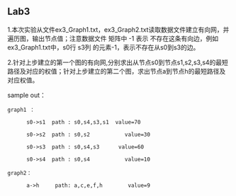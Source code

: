 ## Lab3


1.本次实验从文件ex3_Graph1.txt，ex3_Graph2.txt读取数据文件建立有向网，并遍历图，输出节点值；注意数据文件 矩阵中 -1 表示 不存在这条有向边，例如ex3_Graph1.txt中，s0行 s3列 的元素-1，表示不存在从s0到s3的边。

2.针对上步建立的第一个图的有向网,分别求出从节点s0到节点s1,s2,s3,s4的最短路径及对应的权值；针对上步建立的第二个图，求出节点a到节点h的最短路径及对应权值。

sample out：

    graph1 ：

          s0->s1  path : s0,s4,s3,s1  value=70

          s0->s2  path : s0,s2           value=30

          s0->s3  path : s0,s4,s3      value=60

          s0->s4  path : s0,s4           value=10

    graph2：

          a->h     path: a,c,e,f,h        value=9
